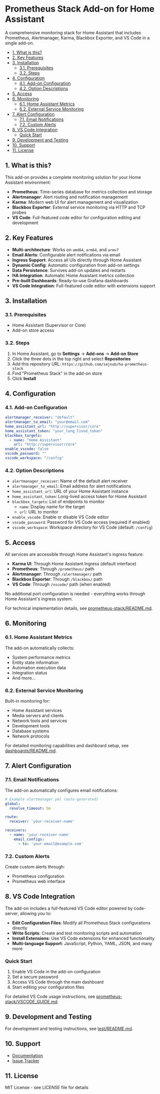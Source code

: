 # Prometheus Stack Add-on for Home Assistant

A comprehensive monitoring stack for Home Assistant that includes Prometheus, Alertmanager, Karma, Blackbox Exporter, and VS Code in a single add-on.

- [1. What is this?](#1-what-is-this)
- [2. Key Features](#2-key-features)
- [3. Installation](#3-installation)
  - [3.1. Prerequisites](#31-prerequisites)
  - [3.2. Steps](#32-steps)
- [4. Configuration](#4-configuration)
  - [4.1. Add-on Configuration](#41-add-on-configuration)
  - [4.2. Option Descriptions](#42-option-descriptions)
- [5. Access](#5-access)
- [6. Monitoring](#6-monitoring)
  - [6.1. Home Assistant Metrics](#61-home-assistant-metrics)
  - [6.2. External Service Monitoring](#62-external-service-monitoring)
- [7. Alert Configuration](#7-alert-configuration)
  - [7.1. Email Notifications](#71-email-notifications)
  - [7.2. Custom Alerts](#72-custom-alerts)
- [8. VS Code Integration](#8-vs-code-integration)
  - [Quick Start](#quick-start)
- [9. Development and Testing](#9-development-and-testing)
- [10. Support](#10-support)
- [11. License](#11-license)

## 1. What is this?

This add-on provides a complete monitoring solution for your Home Assistant environment:

- **Prometheus**: Time-series database for metrics collection and storage
- **Alertmanager**: Alert routing and notification management
- **Karma**: Modern web UI for alert management and visualization
- **Blackbox Exporter**: External service monitoring via HTTP and TCP probes
- **VS Code**: Full-featured code editor for configuration editing and development

## 2. Key Features

- **Multi-architecture**: Works on `amd64`, `arm64`, and `armv7`
- **Email Alerts**: Configurable alert notifications via email
- **Ingress Support**: Access all UIs directly through Home Assistant
- **Dynamic Config**: Automatic configuration from add-on settings
- **Data Persistence**: Survives add-on updates and restarts
- **HA Integration**: Automatic Home Assistant metrics collection
- **Pre-built Dashboards**: Ready-to-use Grafana dashboards
- **VS Code Integration**: Full-featured code editor with extensions support

## 3. Installation

### 3.1. Prerequisites

- Home Assistant (Supervisor or Core)
- Add-on store access

### 3.2. Steps

1. In Home Assistant, go to **Settings** → **Add-ons** → **Add-on Store**
2. Click the three dots in the top right and select **Repositories**
3. Add this repository URL: `https://github.com/sejnub/ha-prometheus-stack`
4. Find "Prometheus Stack" in the add-on store
5. Click **Install**

## 4. Configuration

### 4.1. Add-on Configuration

```yaml
alertmanager_receiver: "default"
alertmanager_to_email: "your@email.com"
home_assistant_url: "http://supervisor/core"
home_assistant_token: "your_long_lived_token"
blackbox_targets:
  - name: "Home Assistant"
    url: "http://supervisor/core"
enable_vscode: false
vscode_password: ""
vscode_workspace: "/config"
```

### 4.2. Option Descriptions

- `alertmanager_receiver`: Name of the default alert receiver
- `alertmanager_to_email`: Email address for alert notifications
- `home_assistant_url`: URL of your Home Assistant instance
- `home_assistant_token`: Long-lived access token for Home Assistant
- `blackbox_targets`: List of endpoints to monitor
  - `name`: Display name for the target
  - `url`: URL to monitor
- `enable_vscode`: Enable or disable VS Code editor
- `vscode_password`: Password for VS Code access (required if enabled)
- `vscode_workspace`: Workspace directory for VS Code (default: `/config`)

## 5. Access

All services are accessible through Home Assistant's ingress feature:

- **Karma UI**: Through Home Assistant Ingress (default interface)
- **Prometheus**: Through `/prometheus/` path
- **Alertmanager**: Through `/alertmanager/` path
- **Blackbox Exporter**: Through `/blackbox/` path
- **VS Code**: Through `/vscode/` path (when enabled)

No additional port configuration is needed - everything works through Home Assistant's ingress system.

For technical implementation details, see [prometheus-stack/README.md](prometheus-stack/README.md).

## 6. Monitoring

### 6.1. Home Assistant Metrics

The add-on automatically collects:

- System performance metrics
- Entity state information
- Automation execution data
- Integration status
- And more...

### 6.2. External Service Monitoring

Built-in monitoring for:

- Home Assistant services
- Media servers and clients
- Network tools and services
- Development tools
- Database systems
- Network protocols

For detailed monitoring capabilities and dashboard setup, see [dashboards/README.md](dashboards/README.md).

## 7. Alert Configuration

### 7.1. Email Notifications

The add-on automatically configures email notifications:

```yaml
# Example alertmanager.yml (auto-generated)
global:
  resolve_timeout: 5m

route:
  receiver: 'your-receiver-name'

receivers:
  - name: 'your-receiver-name'
    email_configs:
      - to: 'your-email@example.com'
```

### 7.2. Custom Alerts

Create custom alerts through:

- Prometheus configuration
- Prometheus web interface

## 8. VS Code Integration

The add-on includes a full-featured VS Code editor powered by code-server, allowing you to:

- **Edit Configuration Files**: Modify all Prometheus Stack configurations directly
- **Write Scripts**: Create and test monitoring scripts and automation
- **Install Extensions**: Use VS Code extensions for enhanced functionality
- **Multi-language Support**: JavaScript, Python, YAML, JSON, and many more

### Quick Start

1. Enable VS Code in the add-on configuration
2. Set a secure password
3. Access VS Code through the main dashboard
4. Start editing your configuration files

For detailed VS Code usage instructions, see [prometheus-stack/VSCODE_GUIDE.md](prometheus-stack/VSCODE_GUIDE.md).

## 9. Development and Testing

For development and testing instructions, see [test/README.md](test/README.md).

## 10. Support

- [Documentation](https://github.com/sejnub/ha-prometheus-stack/wiki)
- [Issue Tracker](https://github.com/sejnub/ha-prometheus-stack/issues)

## 11. License

MIT License - see LICENSE file for details
